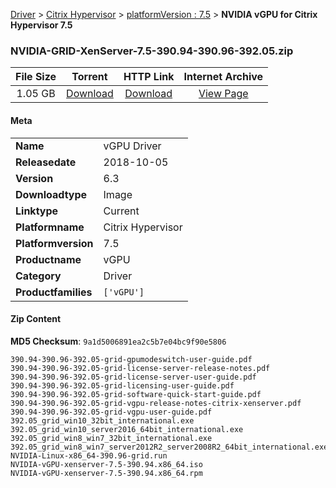 
[Driver](/README.md)  >  [Citrix Hypervisor](/index/Driver/Citrix_Hypervisor.md)  >  [platformVersion : 7.5](/index/Driver/Citrix_Hypervisor/7.5.md)  >  **NVIDIA vGPU for Citrix Hypervisor 7.5**


### NVIDIA-GRID-XenServer-7.5-390.94-390.96-392.05.zip

| **File Size** | **Torrent**  | **HTTP Link** | **Internet Archive** |
|:-------------:|:------------:|:-------------:|:--------------------:|
| 1.05 GB |  [Download](https://archive.org/download/nvgpu_NVIDIA-GRID-XenServer-7.5-390.94-390.96-392.05.zip/nvgpu_NVIDIA-GRID-XenServer-7.5-390.94-390.96-392.05.zip_archive.torrent)       | [Download](https://archive.org/compress/nvgpu_NVIDIA-GRID-XenServer-7.5-390.94-390.96-392.05.zip) | [View Page](https://archive.org/details/nvgpu_NVIDIA-GRID-XenServer-7.5-390.94-390.96-392.05.zip)       |

#### Meta

<table>
<tr><td><strong>Name</strong></td><td>vGPU Driver</td></tr>
<tr><td><strong>Releasedate</strong></td><td>2018-10-05</td></tr>
<tr><td><strong>Version</strong></td><td>6.3</td></tr>
<tr><td><strong>Downloadtype</strong></td><td>Image</td></tr>
<tr><td><strong>Linktype</strong></td><td>Current</td></tr>
<tr><td><strong>Platformname</strong></td><td>Citrix Hypervisor</td></tr>
<tr><td><strong>Platformversion</strong></td><td>7.5</td></tr>
<tr><td><strong>Productname</strong></td><td>vGPU</td></tr>
<tr><td><strong>Category</strong></td><td>Driver</td></tr>
<tr><td><strong>Productfamilies</strong></td><td><code>['vGPU']</code></td></tr>
</table>

#### Zip Content

**MD5 Checksum**: `9a1d5006891ea2c5b7e04bc9f90e5806`

```text
390.94-390.96-392.05-grid-gpumodeswitch-user-guide.pdf
390.94-390.96-392.05-grid-license-server-release-notes.pdf
390.94-390.96-392.05-grid-license-server-user-guide.pdf
390.94-390.96-392.05-grid-licensing-user-guide.pdf
390.94-390.96-392.05-grid-software-quick-start-guide.pdf
390.94-390.96-392.05-grid-vgpu-release-notes-citrix-xenserver.pdf
390.94-390.96-392.05-grid-vgpu-user-guide.pdf
392.05_grid_win10_32bit_international.exe
392.05_grid_win10_server2016_64bit_international.exe
392.05_grid_win8_win7_32bit_international.exe
392.05_grid_win8_win7_server2012R2_server2008R2_64bit_international.exe
NVIDIA-Linux-x86_64-390.96-grid.run
NVIDIA-vGPU-xenserver-7.5-390.94.x86_64.iso
NVIDIA-vGPU-xenserver-7.5-390.94.x86_64.rpm
```